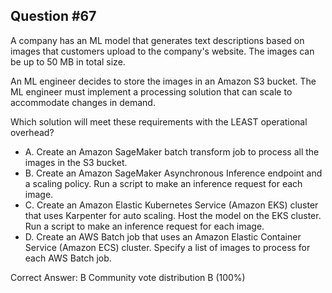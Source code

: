 ## Question #67

A company has an ML model that generates text descriptions based on images that customers upload to the company's website. The images can be up to 50 MB in total size.

An ML engineer decides to store the images in an Amazon S3 bucket. The ML engineer must implement a processing solution that can scale to accommodate changes in demand.

Which solution will meet these requirements with the LEAST operational overhead?

- A. Create an Amazon SageMaker batch transform job to process all the images in the S3 bucket.
- B. Create an Amazon SageMaker Asynchronous Inference endpoint and a scaling policy. Run a script to make an inference request for each image.
- C. Create an Amazon Elastic Kubernetes Service (Amazon EKS) cluster that uses Karpenter for auto scaling. Host the model on the EKS cluster. Run a script to make an inference request for each image.
- D. Create an AWS Batch job that uses an Amazon Elastic Container Service (Amazon ECS) cluster. Specify a list of images to process for each AWS Batch job. 

Correct Answer: 
B Community vote distribution B (100%)